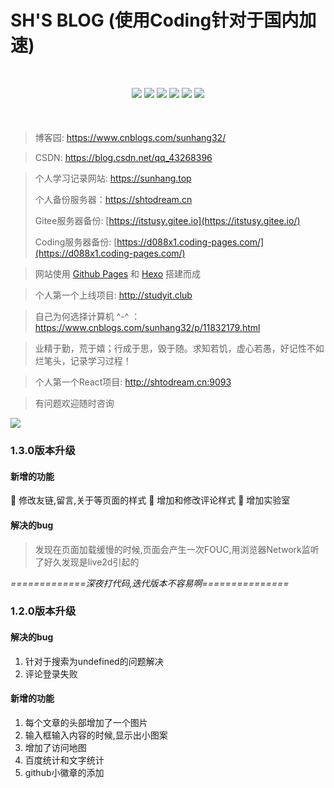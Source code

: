 # SH'S BLOG (使用Coding针对于国内加速)

<p align="center" style="margin:50px 0;">
	<img src="https://img.shields.io/badge/language-html-blue" />
    <img src="https://img.shields.io/badge/build-passing-green"  />
    <img src="https://img.shields.io/badge/version-v1.0-informational" />
    <img src="https://img.shields.io/badge/codecov-60-red" />
    <img src="https://img.shields.io/badge/platform-ios%20%7C%20android%20%7C%20widdow%20%7C%20ipad-inactive"  />
    <img src="https://img.shields.io/badge/weibo-%40SH-blueviolet"  />
</p>

> 博客园: https://www.cnblogs.com/sunhang32/

> CSDN: https://blog.csdn.net/qq_43268396

> 个人学习记录网站: https://sunhang.top
>
> 个人备份服务器：https://shtodream.cn
>
> Gitee服务器备份: [https://itstusy.gitee.io](https://itstusy.gitee.io/)
>
> Coding服务器备份: [https://d088x1.coding-pages.com/](https://d088x1.coding-pages.com/)

> 网站使用 [Github Pages](https://pages.github.com/) 和 [Hexo](https://hexo.io/) 搭建而成

> 个人第一个上线项目: http://studyit.club

>  自己为何选择计算机 ^-^ ：https://www.cnblogs.com/sunhang32/p/11832179.html

> 业精于勤，荒于嬉；行成于思，毁于随。求知若饥，虚心若愚，好记性不如烂笔头，记录学习过程！

> 个人第一个React项目: http://shtodream.cn:9093

> 有问题欢迎随时咨询

<img src="https://cdn.jsdelivr.net/gh/2662419405/imgPlus/qq.jpg"/>

### 1.3.0版本升级

#### 新增的功能
:strawberry: 修改友链,留言,关于等页面的样式
:apple: 增加和修改评论样式
:tangerine: 增加实验室
#### 解决的bug
> 发现在页面加载缓慢的时候,页面会产生一次FOUC,用浏览器Network监听了好久发现是live2d引起的



*=============深夜打代码,迭代版本不容易啊===============*



### 1.2.0版本升级

#### 解决的bug
1. 针对于搜索为undefined的问题解决
2. 评论登录失败

#### 新增的功能
1. 每个文章的头部增加了一个图片
2. 输入框输入内容的时候,显示出小图案
3. 增加了访问地图
4. 百度统计和文字统计
5. github小徽章的添加